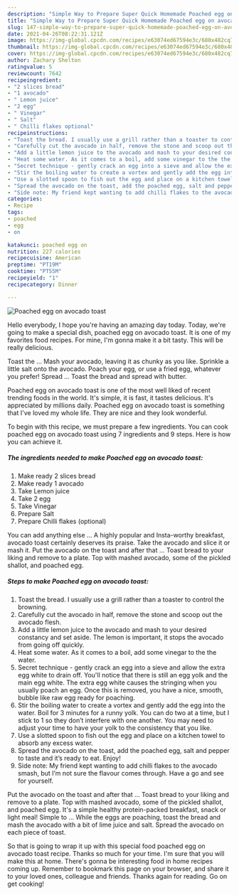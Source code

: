 ```yaml
---
description: "Simple Way to Prepare Super Quick Homemade Poached egg on avocado toast"
title: "Simple Way to Prepare Super Quick Homemade Poached egg on avocado toast"
slug: 147-simple-way-to-prepare-super-quick-homemade-poached-egg-on-avocado-toast
date: 2021-04-26T08:22:31.121Z
image: https://img-global.cpcdn.com/recipes/e63074ed67594e3c/680x482cq70/poached-egg-on-avocado-toast-recipe-main-photo.jpg
thumbnail: https://img-global.cpcdn.com/recipes/e63074ed67594e3c/680x482cq70/poached-egg-on-avocado-toast-recipe-main-photo.jpg
cover: https://img-global.cpcdn.com/recipes/e63074ed67594e3c/680x482cq70/poached-egg-on-avocado-toast-recipe-main-photo.jpg
author: Zachary Shelton
ratingvalue: 5
reviewcount: 7642
recipeingredient:
- "2 slices bread"
- "1 avocado"
- " Lemon juice"
- "2 egg"
- " Vinegar"
- " Salt"
- " Chilli flakes optional"
recipeinstructions:
- "Toast the bread. I usually use a grill rather than a toaster to control the browning."
- "Carefully cut the avocado in half, remove the stone and scoop out the avocado flesh."
- "Add a little lemon juice to the avocado and mash to your desired constancy and set aside. The lemon is important, it stops the avocado from going off quickly."
- "Heat some water. As it comes to a boil, add some vinegar to the the water."
- "Secret technique - gently crack an egg into a sieve and allow the extra egg white to drain off. You&#39;ll notice that there is still an egg yolk and the main egg white. The extra egg white causes the stringing when you usually poach an egg. Once this is removed, you have a nice, smooth, bubble like raw egg ready for poaching."
- "Stir the boiling water to create a vortex and gently add the egg into the water. Boil for 3 minutes for a runny yolk. You can do two at a time, but I stick to 1 so they don’t interfere with one another. You may need to adjust your time to have your yolk to the consistency that you like."
- "Use a slotted spoon to fish out the egg and place on a kitchen towel to absorb any excess water."
- "Spread the avocado on the toast, add the poached egg, salt and pepper to taste and it’s ready to eat. Enjoy!"
- "Side note: My friend kept wanting to add chilli flakes to the avocado smash, but I’m not sure the flavour comes through. Have a go and see for yourself."
categories:
- Recipe
tags:
- poached
- egg
- on

katakunci: poached egg on 
nutrition: 227 calories
recipecuisine: American
preptime: "PT19M"
cooktime: "PT55M"
recipeyield: "1"
recipecategory: Dinner

---
```



![Poached egg on avocado toast](https://img-global.cpcdn.com/recipes/e63074ed67594e3c/680x482cq70/poached-egg-on-avocado-toast-recipe-main-photo.jpg)

Hello everybody, I hope you're having an amazing day today. Today, we're going to make a special dish, poached egg on avocado toast. It is one of my favorites food recipes. For mine, I'm gonna make it a bit tasty. This will be really delicious.

Toast the … Mash your avocado, leaving it as chunky as you like. Sprinkle a little salt onto the avocado. Poach your egg, or use a fried egg, whatever you prefer! Spread … Toast the bread and spread with butter.

Poached egg on avocado toast is one of the most well liked of recent trending foods in the world. It's simple, it is fast, it tastes delicious. It's appreciated by millions daily. Poached egg on avocado toast is something that I've loved my whole life. They are nice and they look wonderful.


To begin with this recipe, we must prepare a few ingredients. You can cook poached egg on avocado toast using 7 ingredients and 9 steps. Here is how you can achieve it.

<!--inarticleads1-->

##### The ingredients needed to make Poached egg on avocado toast:

1. Make ready 2 slices bread
1. Make ready 1 avocado
1. Take  Lemon juice
1. Take 2 egg
1. Take  Vinegar
1. Prepare  Salt
1. Prepare  Chilli flakes (optional)


You can add anything else … A highly popular and Insta-worthy breakfast, avocado toast certainly deserves its praise. Take the avocado and slice it or mash it. Put the avocado on the toast and after that … Toast bread to your liking and remove to a plate. Top with mashed avocado, some of the pickled shallot, and poached egg. 

<!--inarticleads2-->

##### Steps to make Poached egg on avocado toast:

1. Toast the bread. I usually use a grill rather than a toaster to control the browning.
1. Carefully cut the avocado in half, remove the stone and scoop out the avocado flesh.
1. Add a little lemon juice to the avocado and mash to your desired constancy and set aside. The lemon is important, it stops the avocado from going off quickly.
1. Heat some water. As it comes to a boil, add some vinegar to the the water.
1. Secret technique - gently crack an egg into a sieve and allow the extra egg white to drain off. You&#39;ll notice that there is still an egg yolk and the main egg white. The extra egg white causes the stringing when you usually poach an egg. Once this is removed, you have a nice, smooth, bubble like raw egg ready for poaching.
1. Stir the boiling water to create a vortex and gently add the egg into the water. Boil for 3 minutes for a runny yolk. You can do two at a time, but I stick to 1 so they don’t interfere with one another. You may need to adjust your time to have your yolk to the consistency that you like.
1. Use a slotted spoon to fish out the egg and place on a kitchen towel to absorb any excess water.
1. Spread the avocado on the toast, add the poached egg, salt and pepper to taste and it’s ready to eat. Enjoy!
1. Side note: My friend kept wanting to add chilli flakes to the avocado smash, but I’m not sure the flavour comes through. Have a go and see for yourself.


Put the avocado on the toast and after that … Toast bread to your liking and remove to a plate. Top with mashed avocado, some of the pickled shallot, and poached egg. It&#39;s a simple healthy protein-packed breakfast, snack or light meal! Simple to … While the eggs are poaching, toast the bread and mash the avocado with a bit of lime juice and salt. Spread the avocado on each piece of toast. 

So that is going to wrap it up with this special food poached egg on avocado toast recipe. Thanks so much for your time. I'm sure that you will make this at home. There's gonna be interesting food in home recipes coming up. Remember to bookmark this page on your browser, and share it to your loved ones, colleague and friends. Thanks again for reading. Go on get cooking!
